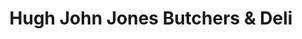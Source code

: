 ---
title: "Hugh John Jones Butchers & Deli"
url: /wrexham/hugh-john-jones-butchers-and-deli/
shop: butcher
---